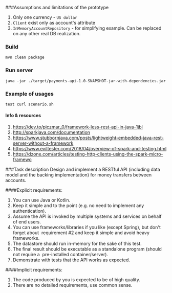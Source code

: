 ###Assumptions and limitations of the prototype
1. Only one currency - `US dollar`
2. `Client` exist only as account's attribute
3. `InMemoryAccountRepository` - for simplifying example. Can be replaced on any other real DB realization.

### Build
`mvn clean package`

### Run server
`java -jar ./target/payments-api-1.0-SNAPSHOT-jar-with-dependencies.jar`

### Example of usages
`test curl scenario.sh`

#### Info & resources
1. https://dev.to/piczmar_0/framework-less-rest-api-in-java-1jbl
2. http://sparkjava.com/documentation
3. https://www.stubbornjava.com/posts/lightweight-embedded-java-rest-server-without-a-framework
4. https://www.eviltester.com/2018/04/overview-of-spark-and-testing.html
5. https://dzone.com/articles/testing-http-clients-using-the-spark-micro-framewo

###Task description
Design and implement a RESTful API (including data model and the backing implementation) for money transfers between accounts.    

####Explicit requirements:    
1. You can use Java or Kotlin.  
2. Keep it simple and to the point (e.g. no need to implement any authentication).  
3. Assume the API is invoked by multiple systems and services on behalf of end users.  
4. You can use frameworks/libraries if you like (​except Spring​), but don't forget about  requirement #2 and keep it simple and avoid heavy frameworks.  
5. The datastore should run in-memory for the sake of this test.  
6. The final result should be executable as a standalone program (should not require a  pre-installed container/server).  
7. Demonstrate with tests that the API works as expected.    

####Implicit requirements: 
1. The code produced by you is expected to be of high quality.  
2. There are no detailed requirements, use common sense. 